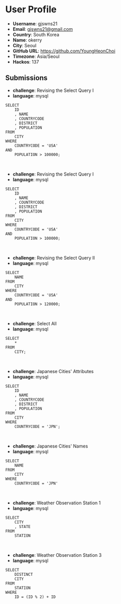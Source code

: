 # User Profile

- **Username**: gjswns21
- **Email**: gjswns21@gmail.com
- **Country**: South Korea
- **Name**: okerry 
- **City**: Seoul
- **GitHub URL**: https://github.com/YoungHeonChoi
- **Timezone**: Asia/Seoul
- **Hackos**: 137

## Submissions

- **challenge**: Revising the Select Query I
- **language**: mysql
```
SELECT
    ID
    , NAME
    , COUNTRYCODE
    , DISTRICT
    , POPULATION
FROM
    CITY
WHERE
    COUNTRYCODE = 'USA'
AND
    POPULATION > 100000;
```

<br>

- **challenge**: Revising the Select Query I
- **language**: mysql
```
SELECT
    ID
    , NAME
    , COUNTRYCODE
    , DISTRICT
    , POPULATION
FROM
    CITY
WHERE
    COUNTRYCODE = 'USA'
AND
    POPULATION > 100000;
```

<br>

- **challenge**: Revising the Select Query II
- **language**: mysql
```
SELECT
    NAME
FROM
    CITY
WHERE
    COUNTRYCODE = 'USA'
AND
    POPULATION > 120000;
```

<br>

- **challenge**: Select All
- **language**: mysql
```
SELECT
    *
FROM
    CITY;
```

<br>

- **challenge**: Japanese Cities' Attributes
- **language**: mysql
```
SELECT
    ID
    , NAME
    , COUNTRYCODE
    , DISTRICT
    , POPULATION
FROM
    CITY
WHERE
    COUNTRYCODE = 'JPN';
```

<br>

- **challenge**: Japanese Cities' Names
- **language**: mysql
```
SELECT
    NAME
FROM
    CITY
WHERE
    COUNTRYCODE = 'JPN'
```

<br>

- **challenge**: Weather Observation Station 1
- **language**: mysql
```
SELECT
    CITY
    , STATE
FROM
    STATION
```

<br>

- **challenge**: Weather Observation Station 3
- **language**: mysql
```
SELECT
    DISTINCT
    CITY
FROM
    STATION
WHERE
    ID = (ID % 2) + ID
```

<br>

